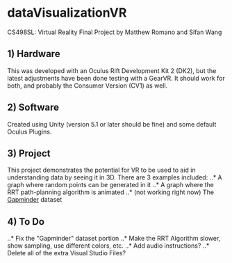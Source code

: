 # dataVisualizationVR
CS498SL: Virtual Reality Final Project by Matthew Romano and Sifan Wang

## 1) Hardware

This was developed with an Oculus Rift Development Kit 2 (DK2), but the latest adjustments have been done testing with a GearVR. It should work for both, and probably the Consumer Version (CV1) as well.

## 2) Software

Created using Unity (version 5.1 or later should be fine) and some default Oculus Plugins.

## 3) Project

This project demonstrates the potential for VR to be used to aid in understanding data by seeing it in 3D. There are 3 examples included:
..* A graph where random points can be generated in it
..* A graph where the RRT path-planning algorithm is animated
..* (not working right now) The [Gapminder](https://www.gapminder.org/tools/#_locale_id=en;&chart-type=bubbles) dataset

## 4) To Do

..* Fix the "Gapminder" dataset portion
..* Make the RRT Algorithm slower, show sampling, use different colors, etc.
..* Add audio instructions?
..* Delete all of the extra Visual Studio Files?

